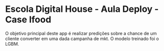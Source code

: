 # Escola Digital House - Aula Deploy - Case Ifood
O objetivo principal deste app é realizar predições sobre a chance de um cliente converter em uma dada campanha de mkt.
O modelo treinado foi o LGBM.